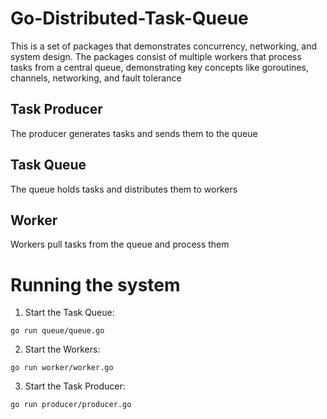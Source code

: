 # Go-Distributed-Task-Queue

This is a set of packages that demonstrates concurrency, networking, and system design. The packages consist of multiple workers that process tasks from a central queue, demonstrating key concepts like goroutines, channels, networking, and fault tolerance

## Task Producer

The producer generates tasks and sends them to the queue

## Task Queue

The queue holds tasks and distributes them to workers

## Worker

Workers pull tasks from the queue and process them

# Running the system

1. Start the Task Queue:

```
go run queue/queue.go
```

2. Start the Workers:

```
go run worker/worker.go
```

3. Start the Task Producer:

```
go run producer/producer.go
```
